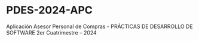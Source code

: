 # PDES-2024-APC
Aplicación Asesor Personal de Compras - PRÁCTICAS DE DESARROLLO DE SOFTWARE  2er Cuatrimestre – 2024

